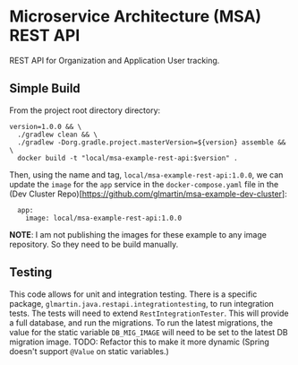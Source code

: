 # Microservice Architecture (MSA) REST API

REST API for Organization and Application User tracking.

## Simple Build

From the project root directory directory:

```
version=1.0.0 && \
  ./gradlew clean && \
  ./gradlew -Dorg.gradle.project.masterVersion=${version} assemble && \
  docker build -t "local/msa-example-rest-api:$version" .
```

Then, using the name and tag, `local/msa-example-rest-api:1.0.0`, we
can update the `image` for the `app` service in the `docker-compose.yaml` file in the (Dev Cluster Repo)[https://github.com/glmartin/msa-example-dev-cluster]:

```
  app:
    image: local/msa-example-rest-api:1.0.0
```

**NOTE**: I am not publishing the images for these example to any image repository. So they need to be build manually.

## Testing

This code allows for unit and integration testing. There is a specific package, `glmartin.java.restapi.integrationtesting`, to run
integration tests. The tests will need to extend `RestIntegrationTester`. This will provide a full database, and run the migrations.
To run the latest migrations, the value for the static variable `DB_MIG_IMAGE` will need to be set to the latest DB migration
image. TODO: Refactor this to make it more dynamic (Spring doesn't support `@Value` on static variables.)